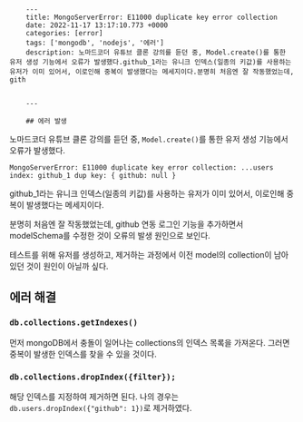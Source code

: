 

        ---
        title: MongoServerError: E11000 duplicate key error collection
        date: 2022-11-17 13:17:10.773 +0000
        categories: [error]
        tags: ['mongodb', 'nodejs', '에러']
        description: 노마드코더 유튜브 클론 강의를 듣던 중, Model.create()를 통한 유저 생성 기능에서 오류가 발생했다.github_1라는 유니크 인덱스(일종의 키값)를 사용하는 유저가 이미 있어서, 이로인해 중복이 발생했다는 메세지이다.분명히 처음엔 잘 작동했었는데, gith
        
        
        ---

        ## 에러 발생
노마드코더 유튜브 클론 강의를 듣던 중, `Model.create()`를 통한 유저 생성 기능에서 오류가 발생했다.
```
MongoServerError: E11000 duplicate key error collection: ...users index: github_1 dup key: { github: null }
```
github_1라는 유니크 인덱스(일종의 키값)를 사용하는 유저가 이미 있어서, 이로인해 중복이 발생했다는 메세지이다.

분명히 처음엔 잘 작동했었는데, github 연동 로그인 기능을 추가하면서 modelSchema를 수정한 것이 오류의 발생 원인으로 보인다.

테스트를 위해 유저를 생성하고, 제거하는 과정에서 이전 model의 collection이 남아있던 것이 원인이 아닐까 싶다.

## 에러 해결
### `db.collections.getIndexes()`
먼저 mongoDB에서 충돌이 일어나는 collections의 인덱스 목록을 가져온다.
그러면 중복이 발생한 인덱스를 찾을 수 있을 것이다.

### `db.collections.dropIndex({filter});`
해당 인덱스를 지정하여 제거하면 된다.
나의 경우는 `db.users.dropIndex({"github": 1})`로 제거하였다.

        